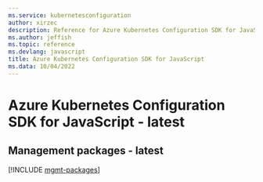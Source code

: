 ```yaml
---
ms.service: kubernetesconfiguration
author: xirzec
description: Reference for Azure Kubernetes Configuration SDK for JavaScript
ms.author: jeffish
ms.topic: reference
ms.devlang: javascript
title: Azure Kubernetes Configuration SDK for JavaScript
ms.data: 10/04/2022
---
```

# Azure Kubernetes Configuration SDK for JavaScript - latest

## Management packages - latest
[!INCLUDE [mgmt-packages](kubernetes-configuration-mgmt-index.md)]